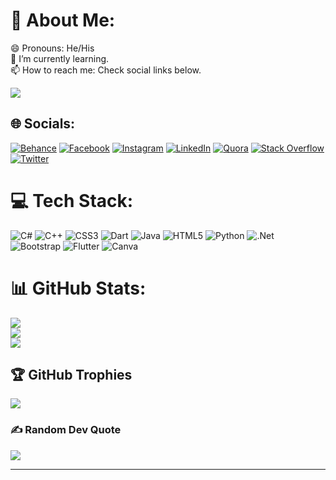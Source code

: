 # 💫 About Me:
😄 Pronouns: He/His<br>🌱 I’m currently learning.<br>📫 How to reach me: Check social links below.

[![](https://visitcount.itsvg.in/api?id=Umairnoor2398&icon=2&color=1)](https://visitcount.itsvg.in)
## 🌐 Socials:
[![Behance](https://img.shields.io/badge/Behance-1769ff?logo=behance&logoColor=white)](https://behance.net/umairnoor1) [![Facebook](https://img.shields.io/badge/Facebook-%231877F2.svg?logo=Facebook&logoColor=white)](https://facebook.com/umair2398) [![Instagram](https://img.shields.io/badge/Instagram-%23E4405F.svg?logo=Instagram&logoColor=white)](https://instagram.com/umairnoor2398) [![LinkedIn](https://img.shields.io/badge/LinkedIn-%230077B5.svg?logo=linkedin&logoColor=white)](https://linkedin.com/in/umairnoor2398) [![Quora](https://img.shields.io/badge/Quora-%23B92B27.svg?logo=Quora&logoColor=white)](https://quora.com/profile/Umair-Noor-18) [![Stack Overflow](https://img.shields.io/badge/-Stackoverflow-FE7A16?logo=stack-overflow&logoColor=white)](https://stackoverflow.com/users/17761925/umair-noor) [![Twitter](https://img.shields.io/badge/Twitter-%231DA1F2.svg?logo=Twitter&logoColor=white)](https://twitter.com/umair_itz) 

# 💻 Tech Stack:
![C#](https://img.shields.io/badge/c%23-%23239120.svg?style=for-the-badge&logo=c-sharp&logoColor=white) ![C++](https://img.shields.io/badge/c++-%2300599C.svg?style=for-the-badge&logo=c%2B%2B&logoColor=white) ![CSS3](https://img.shields.io/badge/css3-%231572B6.svg?style=for-the-badge&logo=css3&logoColor=white) ![Dart](https://img.shields.io/badge/dart-%230175C2.svg?style=for-the-badge&logo=dart&logoColor=white) ![Java](https://img.shields.io/badge/java-%23ED8B00.svg?style=for-the-badge&logo=java&logoColor=white) ![HTML5](https://img.shields.io/badge/html5-%23E34F26.svg?style=for-the-badge&logo=html5&logoColor=white) ![Python](https://img.shields.io/badge/python-3670A0?style=for-the-badge&logo=python&logoColor=ffdd54) ![.Net](https://img.shields.io/badge/.NET-5C2D91?style=for-the-badge&logo=.net&logoColor=white) ![Bootstrap](https://img.shields.io/badge/bootstrap-%23563D7C.svg?style=for-the-badge&logo=bootstrap&logoColor=white) ![Flutter](https://img.shields.io/badge/Flutter-%2302569B.svg?style=for-the-badge&logo=Flutter&logoColor=white) ![Canva](https://img.shields.io/badge/Canva-%2300C4CC.svg?style=for-the-badge&logo=Canva&logoColor=white)
# 📊 GitHub Stats:
![](https://github-readme-stats.vercel.app/api?username=Umairnoor2398&theme=monokai&hide_border=false&include_all_commits=true&count_private=true)<br/>
![](https://github-readme-streak-stats.herokuapp.com/?user=Umairnoor2398&theme=monokai&hide_border=false)<br/>
![](https://github-readme-stats.vercel.app/api/top-langs/?username=Umairnoor2398&theme=monokai&hide_border=false&include_all_commits=true&count_private=true&layout=compact)

## 🏆 GitHub Trophies
![](https://github-profile-trophy.vercel.app/?username=Umairnoor2398&theme=discord&no-frame=false&no-bg=true&margin-w=4)

### ✍️ Random Dev Quote
![](https://quotes-github-readme.vercel.app/api?type=vetical&theme=tokyonight)

---

